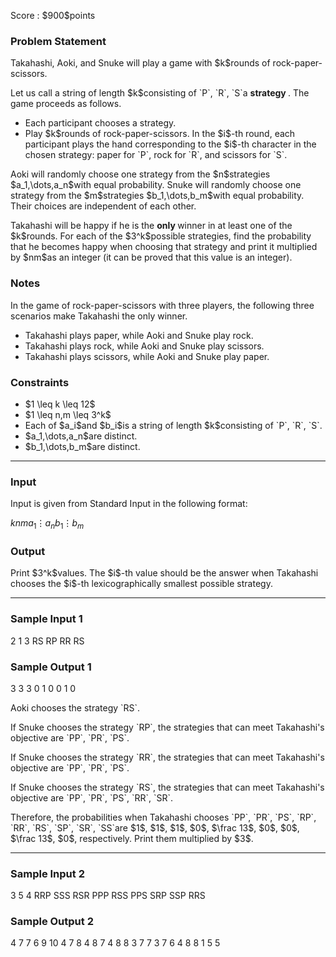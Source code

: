 
<div>

<span>

<span>

<p>
Score : $900$points
</p>

<div>

<section>

### **Problem Statement**

<p>
Takahashi, Aoki, and Snuke will play a game with $k$rounds of rock-paper-scissors.
</p>

<p>
Let us call a string of length $k$consisting of `P`, `R`, `S`a 
<strong>
strategy
</strong>
. The game proceeds as follows.
</p>

<ul>

<li>
Each participant chooses a strategy.
</li>

<li>
Play $k$rounds of rock-paper-scissors. In the $i$-th round, each participant plays the hand corresponding to the $i$-th character in the chosen strategy: paper for `P`, rock for `R`, and scissors for `S`.
</li>

</ul>

<p>
Aoki will randomly choose one strategy from the $n$strategies $a_1,\dots,a_n$with equal probability.
Snuke will randomly choose one strategy from the $m$strategies $b_1,\dots,b_m$with equal probability.
Their choices are independent of each other.
</p>

<p>
Takahashi will be happy if he is the 
<strong>
only
</strong>
winner in at least one of the $k$rounds.
For each of the $3^k$possible strategies, find the probability that he becomes happy when choosing that strategy and print it multiplied by $nm$as an integer (it can be proved that this value is an integer).
</p>

</section>

</div>

<div>

<section>

### **Notes**

<p>
In the game of rock-paper-scissors with three players, the following three scenarios make Takahashi the only winner.
</p>

<ul>

<li>
Takahashi plays paper, while Aoki and Snuke play rock.
</li>

<li>
Takahashi plays rock, while Aoki and Snuke play scissors.
</li>

<li>
Takahashi plays scissors, while Aoki and Snuke play paper.
</li>

</ul>

</section>

</div>

<div>

<section>

### **Constraints**

<ul>

<li>
$1 \leq k \leq 12$
</li>

<li>
$1 \leq n,m \leq 3^k$
</li>

<li>
Each of $a_i$and $b_i$is a string of length $k$consisting of `P`, `R`, `S`.
</li>

<li>
$a_1,\dots,a_n$are distinct.
</li>

<li>
$b_1,\dots,b_m$are distinct.
</li>

</ul>

</section>

</div>

---

<div>

<div>

<section>

### **Input**

<p>
Input is given from Standard Input in the following format:
</p>

<div>

$k$$n$$m$$a_1$$\vdots$$a_n$$b_1$$\vdots$$b_m$
</div>

</section>

</div>

<div>

<section>

### **Output**

<p>
Print $3^k$values. The $i$-th value should be the answer when Takahashi chooses the $i$-th lexicographically smallest possible strategy.
</p>

</section>

</div>

</div>

---

<div>

<section>

### **Sample Input 1**

<div>

2 1 3
RS
RP
RR
RS

</div>

</section>

</div>

<div>

<section>

### **Sample Output 1**

<div>

3
3
3
0
1
0
0
1
0

</div>

<p>
Aoki chooses the strategy `RS`.
</p>

<p>
If Snuke chooses the strategy `RP`, the strategies that can meet Takahashi's objective are `PP`, `PR`, `PS`.
</p>

<p>
If Snuke chooses the strategy `RR`, the strategies that can meet Takahashi's objective are `PP`, `PR`, `PS`.
</p>

<p>
If Snuke chooses the strategy `RS`, the strategies that can meet Takahashi's objective are `PP`, `PR`, `PS`, `RR`, `SR`.
</p>

<p>
Therefore, the probabilities when Takahashi chooses `PP`, `PR`, `PS`, `RP`, `RR`, `RS`, `SP`, `SR`, `SS`are $1$, $1$, $1$, $0$, $\frac 13$, $0$, $0$, $\frac 13$, $0$, respectively.
Print them multiplied by $3$.
</p>

</section>

</div>

---

<div>

<section>

### **Sample Input 2**

<div>

3 5 4
RRP
SSS
RSR
PPP
RSS
PPS
SRP
SSP
RRS

</div>

</section>

</div>

<div>

<section>

### **Sample Output 2**

<div>

4
7
7
6
9
10
4
7
8
4
8
7
4
8
8
3
7
7
3
7
6
4
8
8
1
5
5

</div>

</section>

</div>

</span>

</span>

</div>
